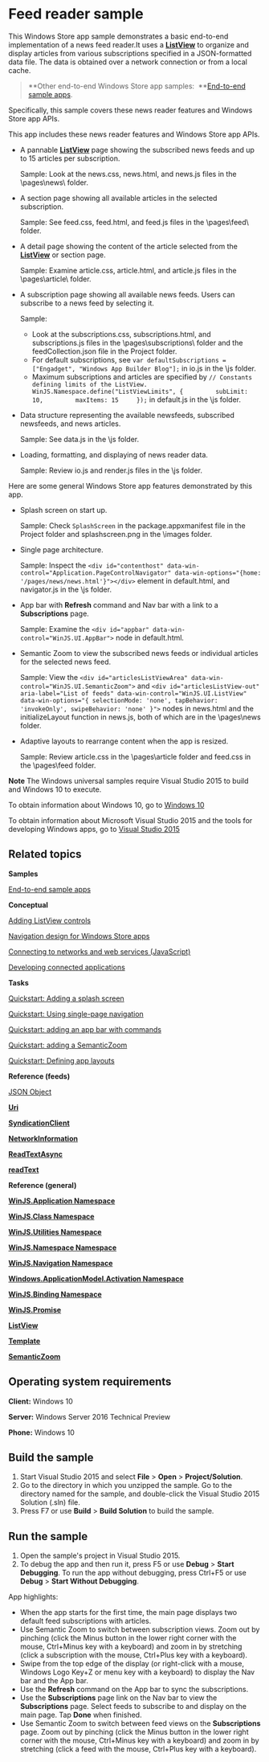 ﻿Feed reader sample
==================

This Windows Store app sample demonstrates a basic end-to-end implementation of a news feed reader.It uses a [**ListView**](http://msdn.microsoft.com/library/windows/apps/br242878) to organize and display articles from various subscriptions specified in a JSON-formatted data file. The data is obtained over a network connection or from a local cache.

> **Other end-to-end Windows Store app samples:  **[End-to-end sample apps](http://msdn.microsoft.com/library/windows/apps/dn263104).

Specifically, this sample covers these news reader features and Windows Store app APIs.

This app includes these news reader features and Windows Store app APIs.

-   A pannable [**ListView**](http://msdn.microsoft.com/library/windows/apps/br242878) page showing the subscribed news feeds and up to 15 articles per subscription.

    Sample: Look at the news.css, news.html, and news.js files in the \\pages\\news\\ folder.

-   A section page showing all available articles in the selected subscription.

    Sample: See feed.css, feed.html, and feed.js files in the \\pages\\feed\\ folder.

-   A detail page showing the content of the article selected from the [**ListView**](http://msdn.microsoft.com/library/windows/apps/br242878) or section page.

    Sample: Examine article.css, article.html, and article.js files in the \\pages\\article\\ folder.

-   A subscription page showing all available news feeds. Users can subscribe to a news feed by selecting it.

    Sample:

    -   Look at the subscriptions.css, subscriptions.html, and subscriptions.js files in the \\pages\\subscriptions\\ folder and the feedCollection.json file in the Project folder.
    -   For default subscriptions, see `var defaultSubscriptions = ["Engadget", "Windows App Builder Blog"];` in io.js in the \\js folder.
    -   Maximum subscriptions and articles are specified by `// Constants defining limits of the ListView.     WinJS.Namespace.define("ListViewLimits", {         subLimit: 10,         maxItems: 15     });` in default.js in the \\js folder.
-   Data structure representing the available newsfeeds, subscribed newsfeeds, and news articles.

    Sample: See data.js in the \\js folder.

-   Loading, formatting, and displaying of news reader data.

    Sample: Review io.js and render.js files in the \\js folder.

Here are some general Windows Store app features demonstrated by this app.

-   Splash screen on start up.

    Sample: Check `SplashScreen` in the package.appxmanifest file in the Project folder and splashscreen.png in the \\images folder.

-   Single page architecture.

    Sample: Inspect the `<div id="contenthost" data-win-control="Application.PageControlNavigator" data-win-options="{home: '/pages/news/news.html'}"></div>` element in default.html, and navigator.js in the \\js folder.

-   App bar with **Refresh** command and Nav bar with a link to a **Subscriptions** page.

    Sample: Examine the `<div id="appbar" data-win-control="WinJS.UI.AppBar">` node in default.html.

-   Semantic Zoom to view the subscribed news feeds or individual articles for the selected news feed.

    Sample: View the `<div id="articlesListViewArea" data-win-control="WinJS.UI.SemanticZoom">` and `<div id="articlesListView-out" aria-label="List of feeds" data-win-control="WinJS.UI.ListView"                       data-win-options="{ selectionMode: 'none', tapBehavior: 'invokeOnly', swipeBehavior: 'none' }">` nodes in news.html and the initializeLayout function in news.js, both of which are in the \\pages\\news folder.

-   Adaptive layouts to rearrange content when the app is resized.

    Sample: Review article.css in the \\pages\\article folder and feed.css in the \\pages\\feed folder.

**Note** The Windows universal samples require Visual Studio 2015 to build and Windows 10 to execute.
 
To obtain information about Windows 10, go to [Windows 10](http://go.microsoft.com/fwlink/?LinkID=532421)

To obtain information about Microsoft Visual Studio 2015 and the tools for developing Windows apps, go to [Visual Studio 2015](http://go.microsoft.com/fwlink/?LinkID=532422)

Related topics
--------------

**Samples**

[End-to-end sample apps](http://msdn.microsoft.com/library/windows/apps/dn263104)


**Conceptual**

[Adding ListView controls](http://msdn.microsoft.com/library/windows/apps/hh465382)

[Navigation design for Windows Store apps](http://msdn.microsoft.com/library/windows/apps/hh761500)

[Connecting to networks and web services (JavaScript)](http://msdn.microsoft.com/library/windows/apps/br211370)

[Developing connected applications](http://msdn.microsoft.com/library/windows/apps/hh465399)

**Tasks**

[Quickstart: Adding a splash screen](http://msdn.microsoft.com/library/windows/apps/hh465346)

[Quickstart: Using single-page navigation](http://msdn.microsoft.com/library/windows/apps/hh452768)

[Quickstart: adding an app bar with commands](http://msdn.microsoft.com/library/windows/apps/hh465309)

[Quickstart: adding a SemanticZoom](http://msdn.microsoft.com/library/windows/apps/hh465492)

[Quickstart: Defining app layouts](http://msdn.microsoft.com/library/windows/apps/jj150600)

**Reference (feeds)**

[JSON Object](http://go.microsoft.com/fwlink/p/?linkid=308896)

[**Uri**](http://msdn.microsoft.com/library/windows/apps/br225998)

[**SyndicationClient**](http://msdn.microsoft.com/library/windows/apps/br243456)

[**NetworkInformation**](http://msdn.microsoft.com/library/windows/apps/br207293)

[**ReadTextAsync**](http://msdn.microsoft.com/library/windows/apps/hh701482)

[**readText**](http://msdn.microsoft.com/library/windows/apps/hh700824)

**Reference (general)**

[**WinJS.Application Namespace**](http://msdn.microsoft.com/library/windows/apps/br229774)

[**WinJS.Class Namespace**](http://msdn.microsoft.com/library/windows/apps/br229776)

[**WinJS.Utilities Namespace**](http://msdn.microsoft.com/library/windows/apps/br229783)

[**WinJS.Namespace Namespace**](http://msdn.microsoft.com/library/windows/apps/br212652)

[**WinJS.Navigation Namespace**](http://msdn.microsoft.com/library/windows/apps/br229778)

[**Windows.ApplicationModel.Activation Namespace**](http://msdn.microsoft.com/library/windows/apps/br224766)

[**WinJS.Binding Namespace**](http://msdn.microsoft.com/library/windows/apps/br229775)

[**WinJS.Promise**](http://msdn.microsoft.com/library/windows/apps/br211867)

[**ListView**](http://msdn.microsoft.com/library/windows/apps/br211837)

[**Template**](http://msdn.microsoft.com/library/windows/apps/br229723)

[**SemanticZoom**](http://msdn.microsoft.com/library/windows/apps/br229690)

Operating system requirements
-----------------------------

**Client:** Windows 10

**Server:** Windows Server 2016 Technical Preview

**Phone:** Windows 10

Build the sample
----------------

1.  Start Visual Studio 2015 and select **File** \> **Open** \> **Project/Solution**.
2.  Go to the directory in which you unzipped the sample. Go to the directory named for the sample, and double-click the Visual Studio 2015 Solution (.sln) file.
3.  Press F7 or use **Build** \> **Build Solution** to build the sample.

Run the sample
--------------

1.  Open the sample's project in Visual Studio 2015.
2.  To debug the app and then run it, press F5 or use **Debug** \> **Start Debugging**. To run the app without debugging, press Ctrl+F5 or use **Debug** \> **Start Without Debugging**.

App highlights:

-   When the app starts for the first time, the main page displays two default feed subscriptions with articles.
-   Use Semantic Zoom to switch between subscription views. Zoom out by pinching (click the Minus button in the lower right corner with the mouse, Ctrl+Minus key with a keyboard) and zoom in by stretching (click a subscription with the mouse, Ctrl+Plus key with a keyboard).
-   Swipe from the top edge of the display (or right-click with a mouse, Windows Logo Key+Z or menu key with a keyboard) to display the Nav bar and the App bar.
-   Use the **Refresh** command on the App bar to sync the subscriptions.
-   Use the **Subscriptions** page link on the Nav bar to view the **Subscriptions** page. Select feeds to subscribe to and display on the main page. Tap **Done** when finished.
-   Use Semantic Zoom to switch between feed views on the **Subscriptions** page. Zoom out by pinching (click the Minus button in the lower right corner with the mouse, Ctrl+Minus key with a keyboard) and zoom in by stretching (click a feed with the mouse, Ctrl+Plus key with a keyboard).

